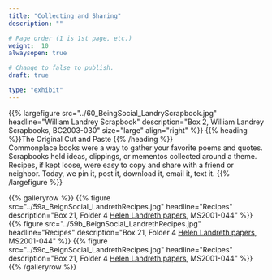 ```yaml
---
title: "Collecting and Sharing"
description: ""

# Page order (1 is 1st page, etc.)
weight:  10
alwaysopen: true

# Change to false to publish.
draft: true

type: "exhibit"
---
```


{{% largefigure src="../60_BeingSocial_LandryScrapbook.jpg"
                headline="William Landrey Scrapbook"
                description="Box 2, William Landrey Scrapbooks, BC2003-030"
                size="large" align="right" %}}
{{% heading %}}The Original Cut and Paste
{{% /heading %}}  
Commonplace books were a way to gather your favorite poems and quotes. Scrapbooks held ideas, clippings, or mementos collected around a theme. Recipes, if kept loose, were easy to copy and share with a friend or neighbor. Today, we pin it, post it, download it, email it, text it.
{{% /largefigure %}}

{{% galleryrow %}}
{{% figure src="../59a_BeignSocial_LandrethRecipes.jpg"
            headline="Recipes"
            description="Box 21, Folder 4 [Helen Landreth papers](https://bc-primo.hosted.exlibrisgroup.com/primo-explore/fulldisplay?docid=ALMA-BC21359576400001021&context=L&vid=bclib_new&search_scope=bcl&tab=bcl_only&lang=en_US), MS2001-044"
%}}
{{% figure src="../59b_BeignSocial_LandrethRecipes.jpg"
            headline="Recipes"
            description="Box 21, Folder 4 [Helen Landreth papers](https://bc-primo.hosted.exlibrisgroup.com/primo-explore/fulldisplay?docid=ALMA-BC21359576400001021&context=L&vid=bclib_new&search_scope=bcl&tab=bcl_only&lang=en_US), MS2001-044"
%}}
{{% figure src="../59c_BeignSocial_LandrethRecipes.jpg"
            headline="Recipes"
            description="Box 21, Folder 4 [Helen Landreth papers](https://bc-primo.hosted.exlibrisgroup.com/primo-explore/fulldisplay?docid=ALMA-BC21359576400001021&context=L&vid=bclib_new&search_scope=bcl&tab=bcl_only&lang=en_US), MS2001-044"
%}}
{{% /galleryrow %}}
